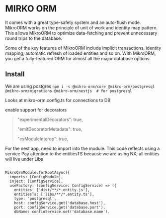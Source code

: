 # MIRKO ORM

It comes with a great type-safety system and an auto-flush mode. MikroORM works on the principle of unit of work and identity map pattern. This allows MikroORM to optimize data-fetching and prevent unnecessary round trips to the database.

Some of the key features of MikroORM include implicit transactions, identity mapping, automatic refresh of loaded entities and so on. With MikroORM, you get a fully-featured ORM for almost all the major database options.
## Install
We are using postgres
`npm i -s @mikro-orm/core @mikro-orm/postgresql @mikro-orm/migrations @mikro-orm/nestjs  # for postgresql`


Looks at mikro-orm.config.ts for connections to DB


enable support for decorators

> "experimentalDecorators": true,
>
> "emitDecoratorMetadata": true,
>
> "esModuleInterop": true,

For the nest app, need to import into the module. This code reflects using a service
Pay attention to the entitiesTS because we are using NX, all entities will live under Libs

<code>
MikroOrmModule.forRootAsync({
  imports: [ConfigModule],
  inject: [ConfigService],
  useFactory: (configService: ConfigService) => ({
    entities: ['dist/**/*.entity.js'],
    entitiesTs: ['libs/**/*.entity.ts'],
    type: 'postgresql',
    host: configService.get('database.host'),
    port: configService.get('database.port'),
    dbName: configService.get('database.name'),
    user: configService.get('database.user'),
    password: configService.get('database.password')
  })
}),
</code>

******
## Building new lib for controllers/DB
example command:

`npx nx generate @nrwl/nest:library --name=feature-flag --directory=auth --buildable --controller --importPath=@auth/feature-flag --service --strict --tags='admin api' --no-interactive`

### Entities

Steps:
- Create your entity
- Create your repository with the same name of your entity
- Update/create your service with your repository `private readonly repo: EntityNameRepository`
  - You don't need to use `@InjectRepository`, this is more of the nestjs way of doing it
- Now go to your module and add `imports: [MikroOrmModule.forFeature([MyEntityName])]`
- Update your service to include create, findAll, findOne, update, remove
- Now go into your controller and add all the endpoints to point to your new service


### repositories

Design pattern here: https://mikro-orm.io/docs/repositories

#### Nestjs repositories
https://docs.nestjs.com/recipes/mikroorm#using-custom-repositories

You can bypass the @InjectRepository() if you create a repository file that mimics the entityName.
In other words, as long as we name the repository same was as the entity is called, appending Repository suffix, the repository will be registered automatically in the Nest DI container.

> Be Careful, in v5 of mikro-orm the @Repository() decorator has been removed in v5, use @Entity({ customRepository: () => MyRepository }) instead.


******
## Migrations
<p>Ok so we now have an entity with a controller and service but we now need to do code first DB</p>

> npx mikro-orm migration:create   # Create new migration with current schema diff
>
> npx mikro-orm migration:up       # Migrate up to the latest version
>
> npx mikro-orm migration:down     # Migrate one step down
>
> npx mikro-orm migration:list     # List all executed migrations
>
> npx mikro-orm migration:pending  # List all pending migrations
>
> npx mikro-orm migration:fresh    # Drop the database and migrate up to the latest version





# Future
Walkthrough with graphQL
https://www.youtube.com/watch?v=494UUYCja10



# References
https://progressivecoder.com/guide-to-mikroorm-nestjs-integration/
